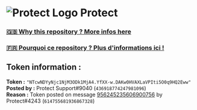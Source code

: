 # ![Protect Logo](https://i.imgur.com/5ovpCPg.png) Protect

### [🇬🇧 Why this repository ? More infos here](https://github.com/protect-github-bot/token-reset/blob/main/README.md)

### [🇫🇷 Pourquoi ce repository ? Plus d'informations ici !](https://github.com/protect-github-bot/token-reset/blob/main/FR_README.md)

## Token information :
**Token :** `"NTcwNDYyNjc1NjM3ODk1MjA4.YfXX-w.DAKw0HVAXLaVPIti5O0q9HQ2Eww"`\
**Posted by :** Protect Support#9040 (`436918774247981096`)\
**Reason :** Token posted on message [956245235606900756](https://discord.com/channels/835179952500113459/881108454226399292/956245235606900756) by Protect#4243 (`614755681936867328`)
